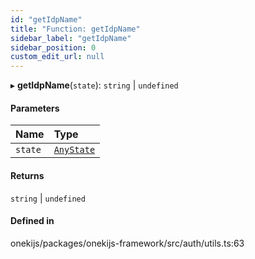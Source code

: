 ```yaml
---
id: "getIdpName"
title: "Function: getIdpName"
sidebar_label: "getIdpName"
sidebar_position: 0
custom_edit_url: null
---
```


▸ **getIdpName**(`state`): `string` \| `undefined`

#### Parameters

| Name | Type |
| :------ | :------ |
| `state` | [`AnyState`](../interfaces/AnyState.md) |

#### Returns

`string` \| `undefined`

#### Defined in

onekijs/packages/onekijs-framework/src/auth/utils.ts:63
